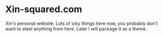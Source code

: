 Xin-squared.com
===============

Xin's personal website. Lots of icky things here now, you probably don't want to steal anything from here. Later I will package it as a theme.
